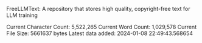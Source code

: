  FreeLLMText: A repository that stores high quality, copyright-free text for LLM training 
 
 
Current Character Count: 5,522,265 
 Current Word Count: 1,029,578 
 Current File Size: 5661637 bytes 
 Latest data added: 2024-01-08 22:49:43.568654